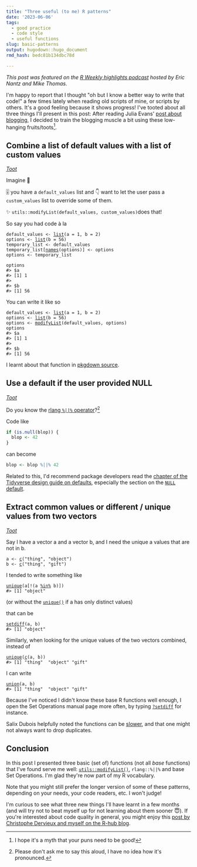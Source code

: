 ```yaml
---
title: "Three useful (to me) R patterns"
date: '2023-06-06'
tags:
  - good practice
  - code style
  - useful functions
slug: basic-patterns
output: hugodown::hugo_document
rmd_hash: bedc81b134dbc78d

---
```


*This post was featured on the [R Weekly highlights podcast](https://podverse.fm/episode/g2Gtd-78N) hosted by Eric Nantz and Mike Thomas.*

I'm happy to report that I thought "oh but I know a better way to write that code!" a few times lately when reading old scripts of mine, or scripts by others. It's a good feeling because it shows progress! I've tooted about all three things I'll present in this post: After reading Julia Evans' [post about blogging](https://jvns.ca/blog/2023/06/05/some-blogging-myths/), I decided to train the blogging muscle a bit using these low-hanging fruits/toots[^1].

## Combine a list of default values with a list of custom values

[*Toot*](https://mastodon.social/@maelle/110134566950035337)

Imagine 💭

🎚️ you have a `default_values` list and 👇 want to let the user pass a `custom_values` list to override some of them.

✨ `utils::modifyList(default_values, custom_values)`does that!

So say you had code à la

<div class="highlight">

<pre class='chroma'><code class='language-r' data-lang='r'><span><span class='nv'>default_values</span> <span class='o'>&lt;-</span> <span class='nf'><a href='https://rdrr.io/r/base/list.html'>list</a></span><span class='o'>(</span>a <span class='o'>=</span> <span class='m'>1</span>, b <span class='o'>=</span> <span class='m'>2</span><span class='o'>)</span></span>
<span><span class='nv'>options</span> <span class='o'>&lt;-</span> <span class='nf'><a href='https://rdrr.io/r/base/list.html'>list</a></span><span class='o'>(</span>b <span class='o'>=</span> <span class='m'>56</span><span class='o'>)</span></span>
<span><span class='nv'>temporary_list</span> <span class='o'>&lt;-</span> <span class='nv'>default_values</span></span>
<span><span class='nv'>temporary_list</span><span class='o'>[</span><span class='nf'><a href='https://rdrr.io/r/base/names.html'>names</a></span><span class='o'>(</span><span class='nv'>options</span><span class='o'>)</span><span class='o'>]</span> <span class='o'>&lt;-</span> <span class='nv'>options</span></span>
<span><span class='nv'>options</span> <span class='o'>&lt;-</span> <span class='nv'>temporary_list</span></span>
<span></span>
<span><span class='nv'>options</span></span>
<span><span class='c'>#&gt; $a</span></span>
<span><span class='c'>#&gt; [1] 1</span></span>
<span><span class='c'>#&gt; </span></span>
<span><span class='c'>#&gt; $b</span></span>
<span><span class='c'>#&gt; [1] 56</span></span>
<span></span></code></pre>

</div>

You can write it like so

<div class="highlight">

<pre class='chroma'><code class='language-r' data-lang='r'><span><span class='nv'>default_values</span> <span class='o'>&lt;-</span> <span class='nf'><a href='https://rdrr.io/r/base/list.html'>list</a></span><span class='o'>(</span>a <span class='o'>=</span> <span class='m'>1</span>, b <span class='o'>=</span> <span class='m'>2</span><span class='o'>)</span></span>
<span><span class='nv'>options</span> <span class='o'>&lt;-</span> <span class='nf'><a href='https://rdrr.io/r/base/list.html'>list</a></span><span class='o'>(</span>b <span class='o'>=</span> <span class='m'>56</span><span class='o'>)</span></span>
<span><span class='nv'>options</span> <span class='o'>&lt;-</span> <span class='nf'><a href='https://rdrr.io/r/utils/modifyList.html'>modifyList</a></span><span class='o'>(</span><span class='nv'>default_values</span>, <span class='nv'>options</span><span class='o'>)</span></span>
<span><span class='nv'>options</span></span>
<span><span class='c'>#&gt; $a</span></span>
<span><span class='c'>#&gt; [1] 1</span></span>
<span><span class='c'>#&gt; </span></span>
<span><span class='c'>#&gt; $b</span></span>
<span><span class='c'>#&gt; [1] 56</span></span>
<span></span></code></pre>

</div>

I learnt about that function in [pkgdown source](https://github.com/r-lib/pkgdown/blob/c354aa7e5ea1f9936692494c28c89e5bdd31fc68/R/utils.R#L109).

## Use a default if the user provided NULL

[*Toot*](https://mastodon.social/@maelle/110054745129675027)

Do you know the [rlang `%||%` operator](https://rlang.r-lib.org/reference/op-null-default.html)?[^2]

Code like

``` r
if (is.null(blop)) {
  blop <- 42
}
```

can become

``` r
blop <- blop %||% 42
```

Related to this, I'd recommend package developers read the [chapter of the Tidyverse design guide on defaults](https://design.tidyverse.org/def-short.html), especially the section on the [`NULL` default](https://design.tidyverse.org/def-short.html#arg-short-null).

## Extract common values or different / unique values from two vectors

[*Toot*](https://mastodon.social/@maelle/110474929146978928)

Say I have a vector a and a vector b, and I need the unique a values that are not in b.

<div class="highlight">

<pre class='chroma'><code class='language-r' data-lang='r'><span><span class='nv'>a</span> <span class='o'>&lt;-</span> <span class='nf'><a href='https://rdrr.io/r/base/c.html'>c</a></span><span class='o'>(</span><span class='s'>"thing"</span>, <span class='s'>"object"</span><span class='o'>)</span></span>
<span><span class='nv'>b</span> <span class='o'>&lt;-</span> <span class='nf'><a href='https://rdrr.io/r/base/c.html'>c</a></span><span class='o'>(</span><span class='s'>"thing"</span>, <span class='s'>"gift"</span><span class='o'>)</span></span></code></pre>

</div>

I tended to write something like

<div class="highlight">

<pre class='chroma'><code class='language-r' data-lang='r'><span><span class='nf'><a href='https://rdrr.io/r/base/unique.html'>unique</a></span><span class='o'>(</span><span class='nv'>a</span><span class='o'>[</span><span class='o'>!</span><span class='o'>(</span><span class='nv'>a</span> <span class='o'><a href='https://rdrr.io/r/base/match.html'>%in%</a></span> <span class='nv'>b</span><span class='o'>)</span><span class='o'>]</span><span class='o'>)</span></span>
<span><span class='c'>#&gt; [1] "object"</span></span>
<span></span></code></pre>

</div>

(or without the [`unique()`](https://rdrr.io/r/base/unique.html) if a has only distinct values)

that can be

<div class="highlight">

<pre class='chroma'><code class='language-r' data-lang='r'><span><span class='nf'><a href='https://rdrr.io/r/base/sets.html'>setdiff</a></span><span class='o'>(</span><span class='nv'>a</span>, <span class='nv'>b</span><span class='o'>)</span></span>
<span><span class='c'>#&gt; [1] "object"</span></span>
<span></span></code></pre>

</div>

Similarly, when looking for the unique values of the two vectors combined, instead of

<div class="highlight">

<pre class='chroma'><code class='language-r' data-lang='r'><span><span class='nf'><a href='https://rdrr.io/r/base/unique.html'>unique</a></span><span class='o'>(</span><span class='nf'><a href='https://rdrr.io/r/base/c.html'>c</a></span><span class='o'>(</span><span class='nv'>a</span>, <span class='nv'>b</span><span class='o'>)</span><span class='o'>)</span></span>
<span><span class='c'>#&gt; [1] "thing"  "object" "gift"</span></span>
<span></span></code></pre>

</div>

I can write

<div class="highlight">

<pre class='chroma'><code class='language-r' data-lang='r'><span><span class='nf'><a href='https://rdrr.io/r/base/sets.html'>union</a></span><span class='o'>(</span><span class='nv'>a</span>, <span class='nv'>b</span><span class='o'>)</span></span>
<span><span class='c'>#&gt; [1] "thing"  "object" "gift"</span></span>
<span></span></code></pre>

</div>

Because I've noticed I didn't know these base R functions well enough, I open the Set Operations manual page more often, by typing [`?setdiff`](https://rdrr.io/r/base/sets.html) for instance.

Salix Dubois helpfully noted the functions can be [slower](https://mastodon.social/@salixdubois@zeroes.ca/110477215577045367), and that one might not always want to drop duplicates.

## Conclusion

In this post I presented three basic (set of) functions (not all *base* functions) that I've found serve me well: [`utils::modifyList()`](https://rdrr.io/r/utils/modifyList.html), `rlang::%||%` and base Set Operations. I'm glad they're now part of my R vocabulary.

Note that you might still prefer the longer version of some of these patterns, depending on your needs, your code readers, etc. I won't judge!

I'm curious to see what three new things I'll have learnt in a few months (and will try not to beat myself up for not learning about them sooner :innocent:). If you're interested about code quality in general, you might enjoy this [post by Christophe Dervieux and myself on the R-hub blog](https://blog.r-hub.io/2022/03/21/code-style/).

[^1]: I hope it's a myth that your puns need to be good!

[^2]: Please don't ask me to say this aloud, I have no idea how it's pronounced.

